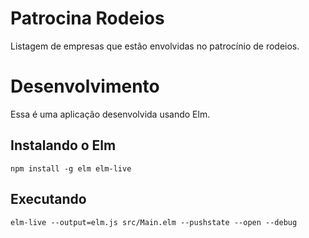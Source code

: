 # Patrocina Rodeios

Listagem de empresas que estão envolvidas no patrocínio de rodeios.

# Desenvolvimento

Essa é uma aplicação desenvolvida usando Elm.

## Instalando o Elm

    npm install -g elm elm-live

## Executando

    elm-live --output=elm.js src/Main.elm --pushstate --open --debug
